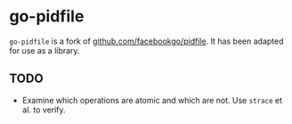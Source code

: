 # go-pidfile

`go-pidfile` is a fork of [github.com/facebookgo/pidfile](https://github.com/facebookgo/pidfile).  It has been adapted
for use as a library.

## TODO

- Examine which operations are atomic and which are not.  Use `strace` et al. to verify.
